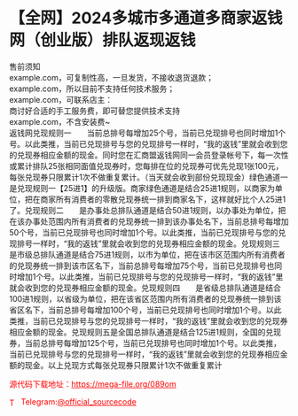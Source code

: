# 【全网】2024多城市多通道多商家返钱网（创业版）排队返现返钱

售前须知<br>example.com，可复制性高，一旦发货，不接收退货退款；<br>example.com，所以目前不支持任何技术服务；<br>example.com，可联系店主：<br>商讨好合适的手工服务费，即可替您提供技术支持<br>example.com，不含安装费~<br>返钱网兑现规则一　　当前总排号每增加25个号，当前已兑现排号也同时增加1个号。以此类推，当前已兑现排号与您的兑现排号一样时，“我的返钱”里就会收到您的兑现券相应金额的现金。同时您在汇商盟返钱网同一会员登录帐号下，每一次性或累计排队25张相同面值兑现券时，您每排在位的兑现券可优先兑现1张100元，每张兑现券只限累计1次不做重复累计。（当天就会收到部份兑现现金）绿色通道一　　是兑现规则一【25进1】的升级版。商家绿色通道是结合25进1规则，以商家为单位，把在商家所有消费者的零散兑现券统一排到商家名下，这样就好比个人25进1了。兑现规则二　　是办事处总排队通道是结合50进1规则，以办事处为单位，把在该办事处范围内所有消费者的兑现券统一排到该办事处名下，当前总排号每增加50个号，当前已兑现排号也同时增加1个号。以此类推，当前已兑现排号与您的兑现排号一样时，“我的返钱”里就会收到您的兑现券相应金额的现金。兑现规则三　　是市级总排队通道是结合75进1规则，以市为单位，把在该市区范围内所有消费者的兑现券统一排到该市区名下，当前总排号每增加75个号，当前已兑现排号也同时增加1个号。以此类推，当前已兑现排号与您的兑现排号一样时，“我的返钱”里就会收到您的兑现券相应金额的现金。兑现规则四　　是省级总排队通道是结合100进1规则，以省级为单位，把在该省区范围内所有消费者的兑现券统一排到该省区名下，当前总排号每增加100个号，当前已兑现排号也同时增加1个号。以此类推，当前已兑现排号与您的兑现排号一样时，“我的返钱”里就会收到您的兑现券相应金额的现金。兑现规则五是全国总排队通道是结合125进1规则，全国的兑现券，当前总排号每增加125个号，当前已兑现排号也同时增加1个号。以此类推，当前已兑现排号与您的兑现排号一样时，“我的返钱”里就会收到您的兑现券相应金额的现金。以上兑现方式每张兑现券只限累计1次不做重复累计<br>


<p style="color: red;">源代码下载地址：<a href="https://mega-file.org/089om" style="color: red;">https://mega-file.org/089om</a></p><p style="color: red;"><img src="https://cdn-icons-png.flaticon.com/512/2111/2111646.png" alt="Telegram Icon" style="width: 16px; vertical-align: middle; margin-right: 5px;">Telegram:<a href="https://t.me/official_sourcecode" style="color: red;">@official_sourcecode</a></p>